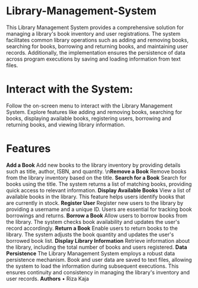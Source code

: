 # Library-Management-System
 This Library Management System provides a comprehensive solution for managing a library's book inventory and user registrations. The system facilitates common library operations such as adding and removing books, searching for books, borrowing and returning books, and maintaining user records. Additionally, the implementation ensures the persistence of data across program executions by saving and loading information from text files.
# Interact with the System:
Follow the on-screen menu to interact with the Library Management System. Explore features like adding and removing books, searching for books, displaying available books, registering users, borrowing and returning books, and viewing library information.
# Features
**Add a Book**
Add new books to the library inventory by providing details such as title, author, ISBN, and quantity.
\n**Remove a Book**
Remove books from the library inventory based on the title. 
**Search for a Book**
Search for books using the title. The system returns a list of matching books, providing quick access to relevant information.
**Display Available Books**
View a list of available books in the library. This feature helps users identify books that are currently in stock.
**Register User**
Register new users to the library by providing a username and a unique ID. Users are essential for tracking book borrowings and returns.
**Borrow a Book**
Allow users to borrow books from the library. The system checks book availability and updates the user's record accordingly.
**Return a Book**
Enable users to return books to the library. The system adjusts the book quantity and updates the user's borrowed book list.
**Display Library Information**
Retrieve information about the library, including the total number of books and users registered.
**Data Persistence**
The Library Management System employs a robust data persistence mechanism. Book and user data are saved to text files, allowing the system to load the information during subsequent executions. This ensures continuity and consistency in managing the library's inventory and user records.
__**Authors**__
•	Riza Kaja
